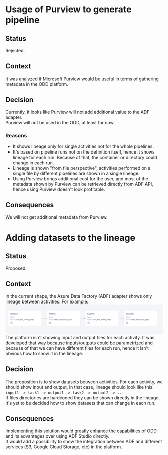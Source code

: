 # Usage of Purview to generate pipeline

## Status

Rejected.

## Context

It was analyzed if Microsoft Purview would be useful in terms of gathering metadata in the ODD platform.

## Decision

Currently, it looks like Purview will not add additional value to the ADF adapter.  
Purview will not be used in the ODD, at least for now.

### Reasons

* It shows lineage only for single activities not for the whole pipelines.
* It's based on pipeline runs not on the definition itself, hence it shows lineage for each run. Because of that, the
  container or directory could change in each run.
* Lineage is shown "from file perspective", activities performed on a single file by different pipelines are shown in
  a single lineage.
* Using Purview brings additional cost for the user, and most of the metadata shown by Purview can be retrieved directly from
  ADF API, hence using Purview doesn't look profitable.

## Consequences

We will not get additional metadata from Purview.

# Adding datasets to the lineage

## Status

Proposed.

## Context

In the current shape, the Azure Data Factory (ADF) adapter shows only lineage between activities. For example:  
![img.png](img.png)  
The platform isn't showing input and output files for each activity.
It was developed that way because inputs/outputs could be parametrized and because of that we can have different files for
each run, hence it isn't obvious how to show it in the lineage.

## Decision

The proposition is to show datasets between activities. For each activity, we should show input and output, in that case,
lineage
should look like this:  
`input1 -> task1 -> output1 -> task2 -> output2 -> ...`  
If files directories are hardcoded they can be shown directly in the lineage.  
It's yet to be decided how to show datasets that can change in each run.

## Consequences

Implementing this solution would greatly enhance the capabilities of ODD and its advantages over using ADF Studio directly.  
It would add a possibility to show the integration between ADF and different services (S3, Google Cloud Storage, etc) in the
platform. 